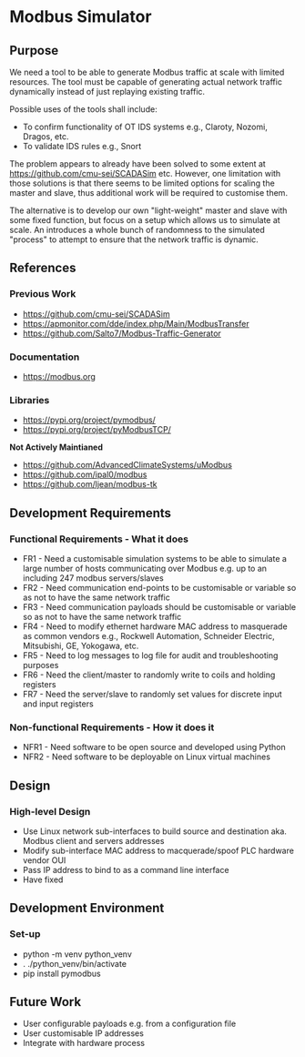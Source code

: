 # Modbus Simulator


## Purpose

We need a tool to be able to generate Modbus traffic at scale with limited resources. The tool must be capable of generating actual network traffic dynamically instead of just replaying existing traffic.

Possible uses of the tools shall include:

  * To confirm functionality of OT IDS systems e.g., Claroty, Nozomi, Dragos, etc.
  * To validate IDS rules e.g., Snort

The problem appears to already have been solved to some extent at https://github.com/cmu-sei/SCADASim etc. However, one limitation with those solutions is that there seems to be limited options for scaling the master and slave, thus additional work will be required to customise them.

The alternative is to develop our own "light-weight" master and slave with some fixed function, but focus on a setup which allows us to simulate at scale. An introduces a whole bunch of randomness to the simulated "process" to attempt to ensure that the network traffic is dynamic.


## References

### Previous Work

  * https://github.com/cmu-sei/SCADASim
  * https://apmonitor.com/dde/index.php/Main/ModbusTransfer
  * https://github.com/Salto7/Modbus-Traffic-Generator

### Documentation

  * https://modbus.org

### Libraries

  * https://pypi.org/project/pymodbus/
  * https://pypi.org/project/pyModbusTCP/

**Not Actively Maintianed**
  * https://github.com/AdvancedClimateSystems/uModbus 
  * https://github.com/ipal0/modbus
  * https://github.com/ljean/modbus-tk


## Development Requirements

### Functional Requirements - What it does

* FR1 - Need a customisable simulation systems to be able to simulate a large number of hosts communicating over Modbus e.g. up to an including 247 modbus servers/slaves
* FR2 - Need communication end-points to be customisable or variable so as not to have the same network traffic
* FR3 - Need communication payloads should be customisable or variable so as not to have the same network traffic
* FR4 - Need to modify ethernet hardware MAC address to masquerade as common vendors e.g., Rockwell Automation, Schneider Electric, Mitsubishi, GE, Yokogawa, etc.
* FR5 - Need to log messages to log file for audit and troubleshooting purposes
* FR6 - Need the client/master to randomly write to coils and holding registers
* FR7 - Need the server/slave to randomly set values for discrete input and input registers

### Non-functional Requirements - How it does it

* NFR1 - Need software to be open source and developed using Python
* NFR2 - Need software to be deployable on Linux virtual machines


## Design

### High-level Design

* Use Linux network sub-interfaces to build source and destination aka. Modbus client and servers addresses
* Modify sub-interface MAC address to macquerade/spoof PLC hardware vendor OUI
* Pass IP address to bind to as a command line interface
* Have fixed 


## Development Environment

### Set-up

* python -m venv python_venv
* . ./python_venv/bin/activate
* pip install pymodbus


## Future Work

* User configurable payloads e.g. from a configuration file
* User customisable IP addresses
* Integrate with hardware process
